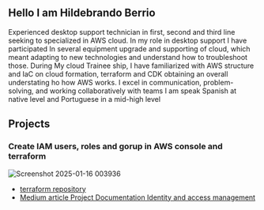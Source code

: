 

## Hello I am Hildebrando Berrio 

Experienced desktop support technician in first, second and third line seeking to specialized in AWS cloud. 
In my role in desktop support I have participated In several equipment upgrade and supporting of cloud, which meant adapting to new technologies and understand how to troubleshoot those.
During My cloud Trainee ship, I have familiarized with AWS structure and IaC on cloud formation, terraform and CDK obtaining an overall understating ho how AWS works.  I excel in communication, problem-solving, and working collaboratively with teams I am speak Spanish at native level and Portuguese in a mid-high level

## Projects
### Create IAM users, roles and gorup in AWS console and terraform

![Screenshot 2025-01-16 003936](https://github.com/user-attachments/assets/a044cb53-291d-4b2a-b2be-a9f2fed56cf4)


- [terraform repository](https://github.com/Hildebrandob/IAM-project)
- [Medium article Project Documentation Identity and access management](https://medium.com/@brandi_lon/project-documentation-identity-and-access-management-1c758f92318b)




<!--
**Hildebrandob/hildebrandob** is a ✨ _special_ ✨ repository because its `README.md` (this file) appears on your GitHub profile.

Here are some ideas to get you started:

- 🔭 I’m currently working on ...
- 🌱 I’m currently learning ...
- 👯 I’m looking to collaborate on ...
- 🤔 I’m looking for help with ...
- 💬 Ask me about ...
- 📫 How to reach me: ...
- 😄 Pronouns: ...
- ⚡ Fun fact: ...
-->
